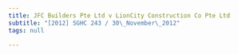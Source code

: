 ```yaml
---
title: JFC Builders Pte Ltd v LionCity Construction Co Pte Ltd
subtitle: "[2012] SGHC 243 / 30\_November\_2012"
tags: null

---
```


